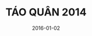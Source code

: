 ---
title: TÁO QUÂN 2014
type: Video
layout: Post
youtubeId: P6FkawQphz8
date: 2016-01-02
categories: [tao-quan]
actors: [xuan-bac, tu-long, chi-trung, van-dung, quang-thang, quoc-khanh, cong-ly]
---